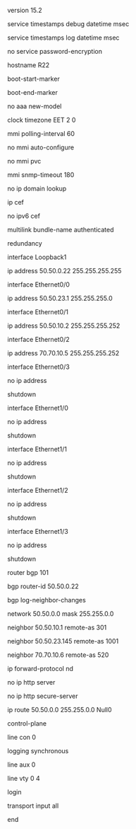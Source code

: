 version 15.2

service timestamps debug datetime msec

service timestamps log datetime msec

no service password-encryption

hostname R22

boot-start-marker

boot-end-marker

no aaa new-model

clock timezone EET 2 0

mmi polling-interval 60

no mmi auto-configure

no mmi pvc

mmi snmp-timeout 180

no ip domain lookup

ip cef

no ipv6 cef

multilink bundle-name authenticated

redundancy

interface Loopback1

ip address 50.50.0.22 255.255.255.255

interface Ethernet0/0

ip address 50.50.23.1 255.255.255.0

interface Ethernet0/1

ip address 50.50.10.2 255.255.255.252

interface Ethernet0/2

ip address 70.70.10.5 255.255.255.252

interface Ethernet0/3

no ip address

shutdown

interface Ethernet1/0

no ip address

shutdown

interface Ethernet1/1

no ip address

shutdown

interface Ethernet1/2

no ip address

shutdown

interface Ethernet1/3

no ip address

shutdown

router bgp 101

bgp router-id 50.50.0.22

bgp log-neighbor-changes

network 50.50.0.0 mask 255.255.0.0

neighbor 50.50.10.1 remote-as 301

neighbor 50.50.23.145 remote-as 1001

neighbor 70.70.10.6 remote-as 520

ip forward-protocol nd

no ip http server

no ip http secure-server

ip route 50.50.0.0 255.255.0.0 Null0

control-plane

line con 0

logging synchronous

line aux 0

line vty 0 4

login

transport input all

end
